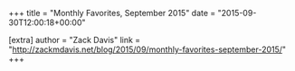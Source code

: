 +++
title = "Monthly Favorites, September 2015"
date = "2015-09-30T12:00:18+00:00"

[extra]
author = "Zack Davis"
link = "http://zackmdavis.net/blog/2015/09/monthly-favorites-september-2015/"
+++
